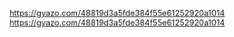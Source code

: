

https://gyazo.com/48819d3a5fde384f55e61252920a1014
https://gyazo.com/48819d3a5fde384f55e61252920a1014
